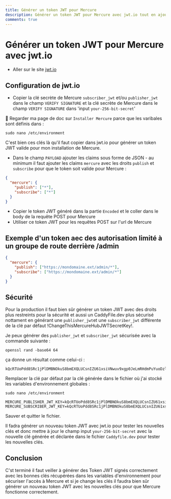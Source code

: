 ```yaml
---
title: Générer un token JWT pour Mercure
description: Générer un token JWT pour Mercure avec jwt.io tout en ajoutant des claims pour spécifier les droits de l'utilisateur...
comments: true
---
```


# Générer un token JWT pour Mercure avec jwt.io

- Aller sur le site [jwt.io](https://jwt.io/)

## Configuration de jwt.io

- Copier la clé secrète de Mercure `subscriber_jwt` et/ou `publisher_jwt` dans le champ `VERIFY SIGNATURE` et la clé secrète de Mercure dans le champ `VERIFY SIGNATURE` dans 'input `your-256-bit-secret`'

🚩 Regarder ma page de doc sur `Installer Mercure` parce que les varibales sont définis dans :

```shell
sudo nano /etc/environment
```

C'est bien ces clés là qu'il faut copier dans jwt.io pour générer un token JWT valide pour mon installation de Mercure.

- Dans le champ `PAYLOAD` ajouter les claims sous forme de JSON - au minimum il faut ajouter les claims `mercure` avec les droits `publish` et `subscribe` pour que le token soit valide pour Mercure :

```json
{
  "mercure": {
    "publish": ["*"],
    "subscribe": ["*"]
  }
}
```

- Copier le token JWT généré dans la partie `Encoded` et le coller dans le body de la requête POST pour Mercure
- Utiliser ce token JWT pour les requêtes POST sur l'url de Mercure

## Exemple d'un token aec des autorisation limité à un groupe de route derrière /admin

```json
{
  "mercure": {
    "publish": ["https://mondomaine.ext/admin/*"],
    "subscribe": ["https://mondomaine.ext/admin/*"]
  }
}
```

## Sécurité 

Pour la production il faut bien sûr générer un token JWT avec des droits plus restreints pour la sécurité et aussi un CaddyFile.dev plus sécurisé nottament en générant une
`publisher_jwt`et une `subscriber_jwt` différente de la clé par défaut !ChangeThisMercureHubJWTSecretKey!. 

Je peux générer des `publisher_jwt` et `subscriber_jwt` sécurisée avec la commande suivante :

```shell
openssl rand -base64 64
```

ça donne un résultat comme celui-ci :

```shell
kQcRTUoPdd8SRc1jPlDMBNOkuS8bmEXQLUCsnIZU61xsiVNwuv9xgp0JeLmRHdmPuYuoDzl3QDtSJd1Sn+Pe8w==
```

Remplacer la clé par défaut par la clé générée dans le fichier où j'ai stocké les variables d'environnement globales :

```shell
sudo nano /etc/environment
```

```shell
MERCURE_PUBLISHER_JWT_KEY=kQcRTUoPdd8SRc1jPlDMBNOkuS8bmEXQLUCsnIZU61xsiVNwuv9xgp0JeLmRHdmPuYuoDzl3QDtSJd1Sn+Pe8w==
MERCURE_SUBSCRIBER_JWT_KEY=kQcRTUoPdd8SRc1jPlDMBNOkuS8bmEXQLUCsnIZU61xsiVNwuv9xgp0JeLmRHdmPuYuoDzl3QDtSJd1Sn+Pe8w==
```

Sauver et quitter le fichier.

Il fadra générer un nouveau token JWT avec jwt.io pour tester les nouvelles clés et donc mettre à jour le champ input `your-256-bit-secret` avec la nouvelle clé générée et déclarée dans le fichier `Caddyfile.dev` pour tester les nouvelles clés.

## Conclusion

C'st terminé il faut veiller à générer des Token JWT signés correctement avec les bonnes clés récupérées dans les variables d'environnement pour sécuriser l'accès à Mercure et si je change les clés il faudra bien sûr générer un nouveau token JWT avec les nouvelles clés pour que Mercure fonctionne correctement.
